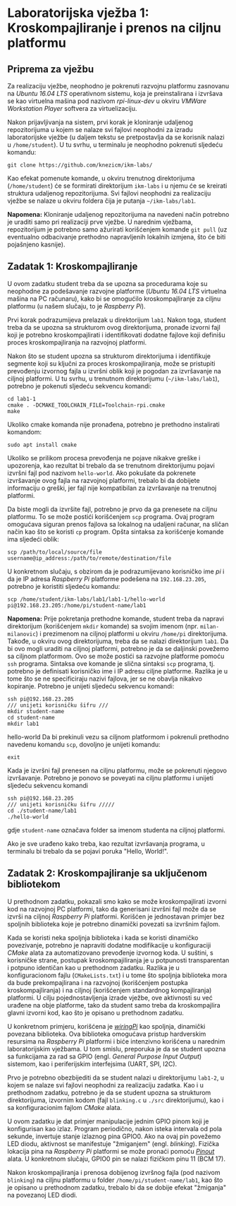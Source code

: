 # Laboratorijska vježba 1: Kroskompajliranje i prenos na ciljnu platformu
## Priprema za vježbu
Za realizaciju vježbe, neophodno je pokrenuti razvojnu platformu zasnovanu na *Ubuntu 16.04 LTS* operativnom sistemu, koja je preinstalirana i izvršava se kao virtuelna mašina pod nazivom *rpi-linux-dev* u okviru *VMWare Workstation Player* softvera za virtuelizaciju.

Nakon prijavljivanja na sistem, prvi korak je kloniranje udaljenog repozitorijuma u kojem se nalaze svi fajlovi neophodni za izradu laboratorijske vježbe (u daljem tekstu se pretpostavlja da se korisnik nalazi u `/home/student`). U tu svrhu, u terminalu je neophodno pokrenuti sljedeću komandu:

```
git clone https://github.com/knezicm/ikm-labs/
```

Kao efekat pomenute komande, u okviru trenutnog direktorijuma (`/home/student`) će se formirati direktorijum `ikm-labs` i u njemu će se kreirati struktura udaljenog repozitorijuma. Svi fajlovi neophodni za realizaciju vježbe se nalaze u okviru foldera čija je putanja `~/ikm-labs/lab1`.

**Napomena:** Kloniranje udaljenog repozitorijuma na navedeni način potrebno je uraditi samo pri realizaciji prve vježbe. U narednim vježbama, repozitorijum je potrebno samo ažurirati korišćenjem komande `git pull` (uz eventualno odbacivanje prethodno napravljenih lokalnih izmjena, što će biti pojašnjeno kasnije).

## Zadatak 1: Kroskompajliranje
U ovom zadatku student treba da se upozna sa procedurama koje su neophodne za podešavanje razvojne platforme (*Ubuntu 16.04 LTS* virtuelna mašina na PC računaru), kako bi se omogućilo kroskompajliranje za ciljnu platformu (u našem slučaju, to je *Raspberry Pi*).

Prvi korak podrazumijeva prelazak u direktorijum `lab1`. Nakon toga, student treba da se upozna sa strukturom ovog direktorijuma, pronađe izvorni fajl koji je potrebno kroskompajlirati i identifikovati dodatne fajlove koji definišu proces kroskompajliranja na razvojnoj platformi.

Nakon što se student upozna sa strukturom direktorijuma i identifikuje segmente koji su ključni za proces kroskompajliranja, može se pristupiti prevođenju izvornog fajla u izvršni oblik koji je pogodan za izvršavanje na ciljnoj platformi. U tu svrhu, u trenutnom direktorijumu (`~/ikm-labs/lab1`), potrebno je pokenuti sljedeću sekvencu komandi:

```
cd lab1-1
cmake . -DCMAKE_TOOLCHAIN_FILE=Toolchain-rpi.cmake
make
```
Ukoliko cmake komanda nije pronađena, potrebno je prethodno instalirati komandom:
```
sudo apt install cmake
```

Ukoliko se prilikom procesa prevođenja ne pojave nikakve greške i upozorenja, kao rezultat bi trebalo da se trenutnom direktorijumu pojavi izvršni fajl pod nazivom `hello-world`. Ako pokušate da pokrenete izvršavanje ovog fajla na razvojnoj platformi, trebalo bi da dobijete informaciju o greški, jer fajl nije kompatibilan za izvršavanje na trenutnoj platformi.

Da biste mogli da izvršite fajl, potrebno je prvo da ga prenesete na ciljnu platformu. To se može postići korišćenjem `scp` programa. Ovaj program omogućava siguran prenos fajlova sa lokalnog na udaljeni računar, na sličan način kao što se koristi `cp` program. Opšta sintaksa za korišćenje komande ima sljedeći oblik:

```
scp /path/to/local/source/file username@ip_address:/path/to/remote/destination/file
```

U konkretnom slučaju, s obzirom da je podrazumijevano korisničko ime *pi* i da je IP adresa *Raspberry Pi* platforme podešena na `192.168.23.205`, potrebno je koristiti sljedeću komandu:

```
scp /home/student/ikm-labs/lab1/lab1-1/hello-world pi@192.168.23.205:/home/pi/student-name/lab1
```

**Napomena:** Prije pokretanja prethodne komande, student treba da napravi direktorijum (korišćenjem `mkdir` komande) sa svojim imenom (npr. `milan-milanovic`) i prezimenom na ciljnoj platformi u okviru `/home/pi` direktorijuma. Takođe, u okviru ovog direktorijuma, treba da se nalazi direktorijum `lab1`. Da bi ovo mogli uraditi na ciljnoj platformi, potrebno je da se daljinski povežemo sa ciljnom platformom. Ovo se može postići sa razvojne platforme pomoću `ssh` programa. Sintaksa ove komande je slična sintaksi `scp` programa, tj. potrebno je definisati korisničko ime i IP adresu ciljne platforme. Razlika je u tome što se ne specificiraju nazivi fajlova, jer se ne obavlja nikakvo kopiranje. Potrebno je unijeti sljedeću sekvencu komandi:

```
ssh pi@192.168.23.205
/// unijeti korisničku šifru ///
mkdir student-name
cd student-name
mkdir lab1
```
hello-world
Da bi prekinuli vezu sa ciljnom platformom i pokrenuli prethodno navedenu komandu `scp`, dovoljno je unijeti komandu:

```
exit
```

Kada je izvršni fajl prenesen na ciljnu platformu, može se pokrenuti njegovo izvršavanje. Potrebno je ponovo se poveyati na ciljnu platformu i unijeti sljedeću sekvencu komandi

```
ssh pi@192.168.23.205
/// unijeti korisničku šifru /////
cd ./student-name/lab1
./hello-world
```

gdje `student-name` označava folder sa imenom studenta na ciljnoj platformi.

Ako je sve urađeno kako treba, kao rezultat izvršavanja programa, u terminalu bi trebalo da se pojavi poruka "Hello, World!".

## Zadatak 2: Kroskompajliranje sa uključenom bibliotekom
U prethodnom zadatku, pokazali smo kako se može kroskompajlirati izvorni kod na razvojnoj PC platformi, tako da generisani izvršni fajl može da se izvrši na ciljnoj *Raspberry Pi* platformi. Korišćen je jednostavan primjer bez spoljnih biblioteka koje je potrebno dinamički povezati sa izvršnim fajlom.

Kada se koristi neka spoljnja biblioteka i kada se koristi dinamičko povezivanje, potrebno je napraviti dodatne modifikacije u konfiguraciji *CMake* alata za automatizovano prevođenje izvornog koda. U suštini, s korisničke strane, postupak kroskompajiliranja je u potpunosti transparentan i potpuno identičan kao u prethodnom zadatku. Razlika je u konfiguracionom fajlu (`CMakeLists.txt`) i u tome što spoljnja biblioteka mora da bude prekompajlirana i na razvojnoj (korišćenjem postupka kroskompajliranja) i na ciljnoj (korišćenjem standardnog kompajliranja) platformi. U cilju pojednostavljenja izrade vježbe, ove aktivnosti su već urađene na obje platforme, tako da student samo treba da kroskompajlira glavni izvorni kod, kao što je opisano u prethodnom zadatku.

U konkretnom primjeru, korišćena je [*wiringPi*](http://wiringpi.com/) kao spoljnja, dinamički povezana biblioteka. Ova biblioteka omogućava pristup hardverskim resursima na *Raspberry Pi* platformi i biće intenzivno korišćena u narednim laboratorijskim vježbama. U tom smislu, preporuka je da se student upozna sa funkcijama za rad sa GPIO (engl. *General Purpose Input Output*) sistemom, kao i periferijskim interfejsima (UART, SPI, I2C).

Prvo je potrebno obezbijediti da se student nalazi u direktorijumu `lab1-2`, u kojem se nalaze svi fajlovi neophodni za realizaciju zadatka. Kao i u prethodnom zadatku, potrebno je da se student upozna sa strukturom direktorijuma, izvornim kodom (fajl `blinking.c` u `./src` direktorijumu), kao i sa konfiguracionim fajlom *CMake* alata.

U ovom zadatku je dat primjer manipulacije jednim GPIO pinom koji je konfigurisan kao izlaz. Program periodično, nakon isteka intervala od pola sekunde, invertuje stanje izlaznog pina GPIO0. Ako na ovaj pin povežemo LED diodu, aktivnost se manifestuje "žmiganjem" (engl. *blinking*). Fizička lokacija pina na *Raspberry Pi* platformi se može pronaći pomoću [*Pinout*](https://pinout.xyz/) alata. U konkretnom slučaju, GPIO0 pin se nalazi fizičkom pinu 11 (BCM 17).

Nakon kroskompajliranja i prenosa dobijenog izvršnog fajla (pod nazivom `blinking`) na ciljnu platformu u folder `/home/pi/student-name/lab1`, kao što je opisano u prethodnom zadatku, trebalo bi da se dobije efekat "žmiganja" na povezanoj LED diodi.
